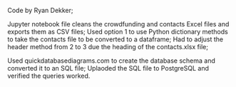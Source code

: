 Code by Ryan Dekker;

Jupyter notebook file cleans the crowdfunding and contacts Excel files and exports them as CSV files;
  Used option 1 to use Python dictionary methods to take the contacts file to be converted to a dataframe;
    Had to adjust the header method from 2 to 3 due the heading of the contacts.xlsx file;

  
Used quickdatabasediagrams.com to create the database schema and converted it to an SQL file;
Uplaoded the SQL file to PostgreSQL and verified the queries worked.
